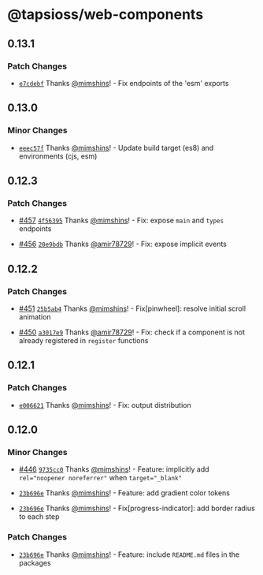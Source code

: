 # @tapsioss/web-components

## 0.13.1
### Patch Changes



- [`e7cdebf`](https://github.com/Tap30/web-components/commit/e7cdebf48f26dfecef97c180b97f65362a7336e3) Thanks [@mimshins](https://github.com/mimshins)! - Fix endpoints of the 'esm' exports

## 0.13.0
### Minor Changes



- [`eeec57f`](https://github.com/Tap30/web-components/commit/eeec57fcd4a10113b84eb8cda693e35529763e8d) Thanks [@mimshins](https://github.com/mimshins)! - Update build target (es8) and environments (cjs, esm)

## 0.12.3
### Patch Changes



- [#457](https://github.com/Tap30/web-components/pull/457) [`4f56395`](https://github.com/Tap30/web-components/commit/4f56395039478b65ed9d551ef1eaa71ce352fb5c) Thanks [@mimshins](https://github.com/mimshins)! - Fix: expose `main` and `types` endpoints



- [#456](https://github.com/Tap30/web-components/pull/456) [`20e9bdb`](https://github.com/Tap30/web-components/commit/20e9bdbeb45a22ca904cd4e1748f2c951a9cf207) Thanks [@amir78729](https://github.com/amir78729)! - Fix: expose implicit events

## 0.12.2

### Patch Changes

- [#451](https://github.com/Tap30/web-components/pull/451)
  [`25b5ab4`](https://github.com/Tap30/web-components/commit/25b5ab4c2581c49b43bad66b96be03956815b942)
  Thanks [@mimshins](https://github.com/mimshins)! - Fix[pinwheel]: resolve
  initial scroll animation

- [#450](https://github.com/Tap30/web-components/pull/450)
  [`a3017e9`](https://github.com/Tap30/web-components/commit/a3017e909384d50dfbcbf4f1eb745575a98d68be)
  Thanks [@amir78729](https://github.com/amir78729)! - Fix: check if a component
  is not already registered in `register` functions

## 0.12.1

### Patch Changes

- [`e006621`](https://github.com/Tap30/web-components/commit/e00662136bb76b6af1634ee118d9bd3c536bf376)
  Thanks [@mimshins](https://github.com/mimshins)! - Fix: output distribution

## 0.12.0

### Minor Changes

- [#446](https://github.com/Tap30/web-components/pull/446)
  [`9735cc0`](https://github.com/Tap30/web-components/commit/9735cc0bb993790a6765fb132e8bd0022283b0be)
  Thanks [@mimshins](https://github.com/mimshins)! - Feature: implicitly add
  `rel="noopener noreferrer"` when `target="_blank"`

- [`23b696e`](https://github.com/Tap30/web-components/commit/23b696e026181ae123bb3ab3f5adb01c15c664c9)
  Thanks [@mimshins](https://github.com/mimshins)! - Feature: add gradient color
  tokens

- [`23b696e`](https://github.com/Tap30/web-components/commit/23b696e026181ae123bb3ab3f5adb01c15c664c9)
  Thanks [@mimshins](https://github.com/mimshins)! - Fix[progress-indicator]:
  add border radius to each step

### Patch Changes

- [`23b696e`](https://github.com/Tap30/web-components/commit/23b696e026181ae123bb3ab3f5adb01c15c664c9)
  Thanks [@mimshins](https://github.com/mimshins)! - Feature: include
  `README.md` files in the packages
